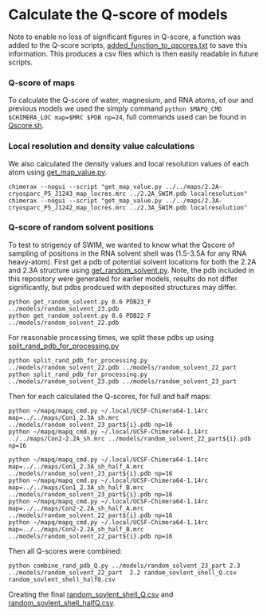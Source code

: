 # Calculate the Q-score of models

Note to enable no loss of significant figures in Q-score, a function was added to the Q-score scripts, [added_function_to_qscores.txt](added_function_to_qscores.txt) to save this information. This produces a csv files which is then easily readable in future scripts.

### Q-score of maps

To calculate the Q-score of water, magnesium, and RNA atoms, of our and previous models we used the simply command `python $MAPQ_CMD $CHIMERA_LOC map=$MRC $PDB np=24`, full commands used can be found in [Qscore.sh](Qscore.sh).

### Local resolution and density value calculations
We also calculated the density values and local resolution values of each atom using [get_map_value.py](get_map_value.py).

```
chimerax --nogui --script "get_map_value.py ../../maps/2.2A-cryosparc_P5_J1243_map_locres.mrc ../2.2A_SWIM.pdb localresolution"
chimerax --nogui --script "get_map_value.py ../../maps/2.3A-cryosparc_P5_J1242_map_locres.mrc ../2.3A_SWIM.pdb localresolution"
```

### Q-score of random solvent positions
To test to strigency of SWIM, we wanted to know what the Qscore of sampling of positions in the RNA solvent shell was (1.5-3.5A for any RNA heavy-atom). First get a pdb of potential solvent locations for both the 2.2A and 2.3A structure using [get_random_solvent.py](get_random_solvent.py). Note, the pdb included in this repository were generated for earlier models, results do not differ significantly, but pdbs prodcued with deposited structures may differ.

```
python get_random_solvent.py 0.6 PDB23_F ../models/random_solvent_23.pdb
python get_random_solvent.py 0.6 PDB22_F ../models/random_solvent_22.pdb
```

For reasonable processing times, we split these pdbs up using [split_rand_pdb_for_processing.py](split_rand_pdb_for_processing.py)

```
python split_rand_pdb_for_processing.py ../models/random_solvent_22.pdb ../models/random_solvent_22_part
python split_rand_pdb_for_processing.py ../models/random_solvent_23.pdb ../models/random_solvent_23_part
```

Then for each calculated the Q-scores, for full and half maps:
```
python ~/mapq/mapq_cmd.py ~/.local/UCSF-Chimera64-1.14rc map=../../maps/Con1_2.3A_sh.mrc ../models/random_solvent_23_part${i}.pdb np=16
python ~/mapq/mapq_cmd.py ~/.local/UCSF-Chimera64-1.14rc ../../maps/Con2-2.2A_sh.mrc ../models/random_solvent_22_part${i}.pdb np=16

python ~/mapq/mapq_cmd.py ~/.local/UCSF-Chimera64-1.14rc map=../../maps/Con1_2.3A_sh_half_A.mrc ../models/random_solvent_23_part${i}.pdb np=16
python ~/mapq/mapq_cmd.py ~/.local/UCSF-Chimera64-1.14rc map=../../maps/Con1_2.3A_sh_half_B.mrc ../models/random_solvent_23_part${i}.pdb np=16
python ~/mapq/mapq_cmd.py ~/.local/UCSF-Chimera64-1.14rc map=../../maps/Con2-2.2A_sh_half_A.mrc ../models/random_solvent_22_part${i}.pdb np=16
python ~/mapq/mapq_cmd.py ~/.local/UCSF-Chimera64-1.14rc map=../../maps/Con2-2.2A_sh_half_B.mrc ../models/random_solvent_22_part${i}.pdb np=16
```

Then all Q-scores were combined:

```
python combine_rand_pdb_Q.py ../models/random_solvent_23_part 2.3 ../models/random_solvent_22_part  2.2 random_sovlent_shell_Q.csv random_sovlent_shell_halfQ.csv
```

Creating the final [random_sovlent_shell_Q.csv](outputs/random_sovlent_shell_Q.csv) and [random_sovlent_shell_halfQ.csv](outputs/random_sovlent_shell_halfQ.csv).
